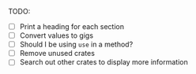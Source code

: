 TODO:
- [ ] Print a heading for each section
- [ ] Convert values to gigs
- [ ] Should I be using `use` in a method?
- [ ] Remove unused crates
- [ ] Search out other crates to display more information
